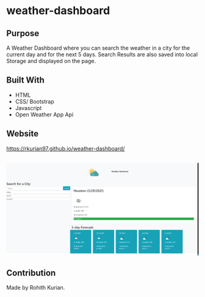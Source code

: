 # weather-dashboard

## Purpose
A Weather Dashboard where you can search the weather in a city for the current day and for the next 5 days. Search Results are also saved into local Storage and displayed on the page. 

## Built With
* HTML
* CSS/ Bootstrap
* Javascript
* Open Weather App Api

## Website
https://rkurian97.github.io/weather-dashboard/

##
![alt text](./assets/images/readmeIMG.png)

## Contribution
Made by Rohith Kurian. 